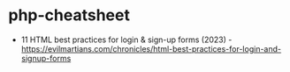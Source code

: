 # php-cheatsheet

- 11 HTML best practices for login & sign-up forms (2023) - https://evilmartians.com/chronicles/html-best-practices-for-login-and-signup-forms
